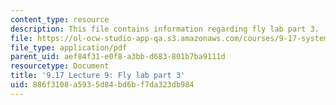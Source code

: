```yaml
---
content_type: resource
description: This file contains information regarding fly lab part 3.
file: https://ol-ocw-studio-app-qa.s3.amazonaws.com/courses/9-17-systems-neuroscience-lab-spring-2013/886f3108a5935d84bd6bf7da323db984_MIT9_17S13_Flylabpart_3.pdf
file_type: application/pdf
parent_uid: aef84f31-e0f8-a3bb-d683-801b7ba9111d
resourcetype: Document
title: '9.17 Lecture 9: Fly lab part 3'
uid: 886f3108-a593-5d84-bd6b-f7da323db984
---
```

